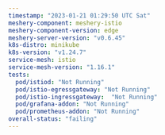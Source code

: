 ```yaml
---
timestamp: "2023-01-21 01:29:50 UTC Sat"
meshery-component: meshery-istio
meshery-component-version: edge
meshery-server-version: "v0.6.45"
k8s-distro: minikube
k8s-version: "v1.24.7"
service-mesh: istio
service-mesh-version: "1.16.1"
tests:
  pod/istiod: "Not Running"
  pod/istio-egressgateway: "Not Running"
  pod/istio-ingressgateway:  "Not Running"
  pod/grafana-addon: "Not Running"
  pod/prometheus-addon: "Not Running"
overall-status: "failing"
---
```

